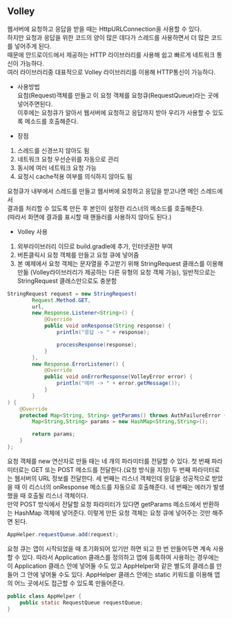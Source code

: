 ## Volley
웹서버에 요청하고 응답을 받을 때는 HttpURLConnection을 사용할 수 있다.  
하지만 요청과 응답을 위한 코드의 양이 많은 데다가 스레드를 사용하면서 더 많은 코드를 넣어주게 된다.  
때문에 안드로이드에서 제공하는 HTTP 라이브러리를 사용해 쉽고 빠르게 네트워크 통신이 가능하다.  
여러 라이브러리중 대표적으로 Volley 라이브러리를 이용해 HTTP통신이 가능하다.

+ 사용방법  
  요첨(Request)객체를 만들고 이 요청 객체를 요청큐(RequestQueue)라는 곳에 넣어주면된다.  
  이후에는 요청큐가 알아서 웹서버에 요청하고 응답까지 받아 우리가 사용할 수 있도록 메소드를 호출해준다.

+ 장점
1. 스레드를 신경쓰지 않아도 됨  
2. 네트워크 요청 우선순위를 자동으로 관리   
3. 동시에 여러 네트워크 요청 가능  
4. 요청시 cache적용 여부를 의식하지 않아도 됨  

요청큐가 내부에서 스레드를 만들고 웹서버에 요청하고 응답을 받고나면 메인 스레드에서  
결과를 처리할 수 있도록 만든 후 본인이 설정한 리스너의 메소드를 호출해준다.  
(따라서 화면에 결과를 표시할 때 핸들러를 사용하지 않아도 된다.)

+ Volley 사용
1. 외부라이브러리 이므로 build.gradle에 추가, 인터넷권한 부여
2. 버튼클릭시 요청 객체를 만들고 요청 큐에 넣어줌
3. 본 예제에서 요청 객체는 문자열을 주고받기 위해 StringRequest 클래스를 이용해 만듦
  (Volley라이브러리가 제공하는 다른 유형의 요청 객체 가능), 일반적으로는 StringRequest 클래스만으로도 충분함
```JAVA
StringRequest request = new StringRequest(
        Request.Method.GET,
        url,
        new Response.Listener<String>() {
            @Override
            public void onResponse(String response) {
                println("응답 -> " + response);

                processResponse(response);
            }
        },
        new Response.ErrorListener() {
            @Override
            public void onErrorResponse(VolleyError error) {
                println("에러 -> " + error.getMessage());
            }
        }
) {
    @Override
    protected Map<String, String> getParams() throws AuthFailureError {
        Map<String,String> params = new HashMap<String,String>();

        return params;
    }
};
```
요청 객체를 new 연산자로 만들 때는 네 개의 파라미터를 전달할 수 있다. 첫 번째 파라미터로는 GET 또는 POST 메소드를 전달한다.(요청 방식을 지정) 두 번째 파라미터로는 웹서버의 URL 정보를 전달한다.
 세 번째는 리스너 객체인데 응답을 성공적으로 받았을 때 이 리스너의 onResponse 메소드를 자동으로 호출해준다. 네 번째는 에러가 발생했을 때 호출될 리스너 객체이다.  
만약 POST 방식에서 전달할 요청 파라미터가 있다면 getParams 메소드에서 반환하는 HashMap 객체에 넣어준다. 이렇게 만든 요청 객체는 요청 큐에 넣어주는 것만 해주면 된다.  
```JAVA
AppHelper.requestQueue.add(request);
```
요청 큐는 앱이 시작되었을 때 초기화되어 있기만 하면 되고 한 번 만들어두면 계속 사용할 수 있다. 따라서 Application 클래스를 정의하고 앱에 등록하여 사용하는 경우에는 이 Application 클래스 안에 넣어둘 수도 있고 AppHelper와 같은 별도의 클래스를 만들어 그 안에 넣어둘 수도 있다.
AppHelper 클래스 안에는 static 키워드를 이용해 앱의 어느 곳에서도 접근할 수 있도록 만들어준다.  
```JAVA
public class AppHelper {
    public static RequestQueue requestQueue;
}
```
